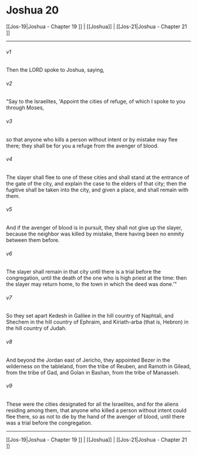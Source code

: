 # Joshua 20

[[Jos-19|Joshua - Chapter 19 ]] | [[Joshua]] | [[Jos-21|Joshua - Chapter 21 ]]
***

###### v1
Then the LORD spoke to Joshua, saying,
###### v2
"Say to the Israelites, 'Appoint the cities of refuge, of which I spoke to you through Moses,
###### v3
so that anyone who kills a person without intent or by mistake may flee there; they shall be for you a refuge from the avenger of blood.
###### v4
The slayer shall flee to one of these cities and shall stand at the entrance of the gate of the city, and explain the case to the elders of that city; then the fugitive shall be taken into the city, and given a place, and shall remain with them.
###### v5
And if the avenger of blood is in pursuit, they shall not give up the slayer, because the neighbor was killed by mistake, there having been no enmity between them before.
###### v6
The slayer shall remain in that city until there is a trial before the congregation, until the death of the one who is high priest at the time: then the slayer may return home, to the town in which the deed was done.'"
###### v7
So they set apart Kedesh in Galilee in the hill country of Naphtali, and Shechem in the hill country of Ephraim, and Kiriath-arba (that is, Hebron) in the hill country of Judah.
###### v8
And beyond the Jordan east of Jericho, they appointed Bezer in the wilderness on the tableland, from the tribe of Reuben, and Ramoth in Gilead, from the tribe of Gad, and Golan in Bashan, from the tribe of Manasseh.
###### v9
These were the cities designated for all the Israelites, and for the aliens residing among them, that anyone who killed a person without intent could flee there, so as not to die by the hand of the avenger of blood, until there was a trial before the congregation.

***

[[Jos-19|Joshua - Chapter 19 ]] | [[Joshua]] | [[Jos-21|Joshua - Chapter 21 ]]
